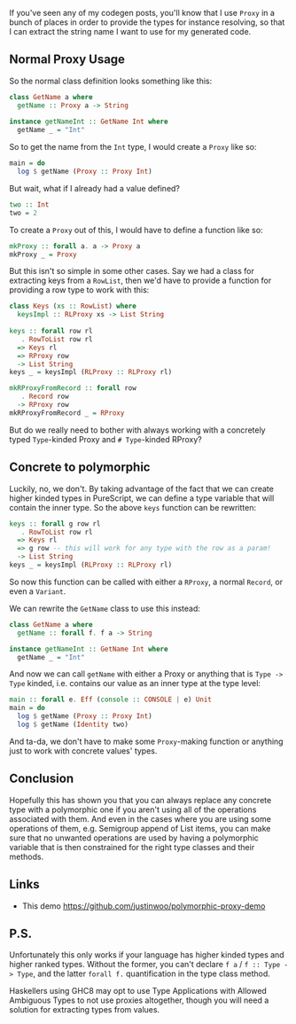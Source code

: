 If you've seen any of my codegen posts, you'll know that I use `Proxy` in a bunch of places in order to provide the types for instance resolving, so that I can extract the string name I want to use for my generated code.

## Normal Proxy Usage

So the normal class definition looks something like this:

```hs
class GetName a where
  getName :: Proxy a -> String
  
instance getNameInt :: GetName Int where
  getName _ = "Int"
```

So to get the name from the `Int` type, I would create a `Proxy` like so:

```hs
main = do
  log $ getName (Proxy :: Proxy Int)
```

But wait, what if I already had a value defined?

```hs
two :: Int
two = 2
```

To create a `Proxy` out of this, I would have to define a function like so:

```hs
mkProxy :: forall a. a -> Proxy a
mkProxy _ = Proxy
```

But this isn't so simple in some other cases. Say we had a class for extracting keys from a `RowList`, then we'd have to provide a function for providing a row type to work with this:

```hs
class Keys (xs :: RowList) where
  keysImpl :: RLProxy xs -> List String
  
keys :: forall row rl
   . RowToList row rl
  => Keys rl
  => RProxy row
  -> List String
keys _ = keysImpl (RLProxy :: RLProxy rl)

mkRProxyFromRecord :: forall row
   . Record row
  -> RProxy row
mkRProxyFromRecord _ = RProxy
```

But do we really need to bother with always working with a concretely typed `Type`-kinded Proxy and `# Type`-kinded RProxy?

## Concrete to polymorphic

Luckily, no, we don't. By taking advantage of the fact that we can create higher kinded types in PureScript, we can define a type variable that will contain the inner type. So the above `keys` function can be rewritten:

```hs
keys :: forall g row rl
   . RowToList row rl
  => Keys rl
  => g row -- this will work for any type with the row as a param!
  -> List String
keys _ = keysImpl (RLProxy :: RLProxy rl)
```

So now this function can be called with either a `RProxy`, a normal `Record`, or even a `Variant`.

We can rewrite the `GetName` class to use this instead:

```hs
class GetName a where
  getName :: forall f. f a -> String

instance getNameInt :: GetName Int where
  getName _ = "Int"
```

And now we can call `getName` with either a Proxy or anything that is `Type -> Type` kinded, i.e. contains our value as an inner type at the type level:

```hs
main :: forall e. Eff (console :: CONSOLE | e) Unit
main = do
  log $ getName (Proxy :: Proxy Int)
  log $ getName (Identity two)
```

And ta-da, we don't have to make some `Proxy`-making function or anything just to work with concrete values' types.

## Conclusion

Hopefully this has shown you that you can always replace any concrete type with a polymorphic one if you aren't using all of the operations associated with them. And even in the cases where you are using some operations of them, e.g. Semigroup append of List items, you can make sure that no unwanted operations are used by having a polymorphic variable that is then constrained for the right type classes and their methods.

## Links

* This demo https://github.com/justinwoo/polymorphic-proxy-demo

## P.S.

Unfortunately this only works if your language has higher kinded types and higher ranked types. Without the former, you can't declare `f a` / `f :: Type -> Type`, and the latter `forall f.` quantification in the type class method.

Haskellers using GHC8 may opt to use Type Applications with Allowed Ambiguous Types to not use proxies altogether, though you will need a solution for extracting types from values.